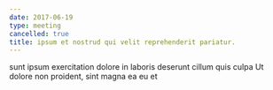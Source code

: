 ```yaml
---
date: 2017-06-19
type: meeting
cancelled: true
title: ipsum et nostrud qui velit reprehenderit pariatur.
---
```

sunt ipsum exercitation dolore in laboris deserunt cillum quis culpa Ut dolore non proident, sint magna ea eu et